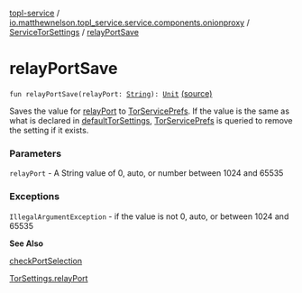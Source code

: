 [topl-service](../../index.md) / [io.matthewnelson.topl_service.service.components.onionproxy](../index.md) / [ServiceTorSettings](index.md) / [relayPortSave](./relay-port-save.md)

# relayPortSave

`fun relayPortSave(relayPort: `[`String`](https://kotlinlang.org/api/latest/jvm/stdlib/kotlin/-string/index.html)`): `[`Unit`](https://kotlinlang.org/api/latest/jvm/stdlib/kotlin/-unit/index.html) [(source)](https://github.com/05nelsonm/TorOnionProxyLibrary-Android/blob/master/topl-service/src/main/java/io/matthewnelson/topl_service/service/components/onionproxy/ServiceTorSettings.kt#L534)

Saves the value for [relayPort](relay-port-save.md#io.matthewnelson.topl_service.service.components.onionproxy.ServiceTorSettings$relayPortSave(kotlin.String)/relayPort) to [TorServicePrefs](../../io.matthewnelson.topl_service.prefs/-tor-service-prefs/index.md). If the value is the same as what is
declared in [defaultTorSettings](default-tor-settings.md), [TorServicePrefs](../../io.matthewnelson.topl_service.prefs/-tor-service-prefs/index.md) is queried to remove the setting if
it exists.

### Parameters

`relayPort` - A String value of 0, auto, or number between 1024 and 65535

### Exceptions

`IllegalArgumentException` - if the value is not 0, auto, or between 1024 and 65535

**See Also**

[checkPortSelection](#)

[TorSettings.relayPort](../../..//topl-core-base/io.matthewnelson.topl_core_base/-tor-settings/relay-port.md)

